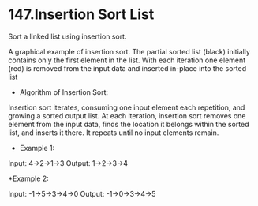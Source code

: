 # 147.Insertion Sort List

Sort a linked list using insertion sort.


A graphical example of insertion sort. The partial sorted list (black) initially contains only the first element in the list.
With each iteration one element (red) is removed from the input data and inserted in-place into the sorted list
 

* Algorithm of Insertion Sort:

Insertion sort iterates, consuming one input element each repetition, and growing a sorted output list.
At each iteration, insertion sort removes one element from the input data, finds the location it belongs within the sorted list, and inserts it there.
It repeats until no input elements remain.

* Example 1:

Input: 4->2->1->3
Output: 1->2->3->4

*Example 2:

Input: -1->5->3->4->0
Output: -1->0->3->4->5


# 

